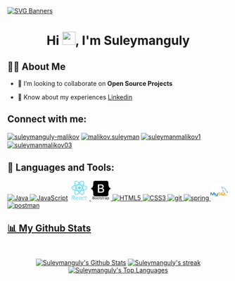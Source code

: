 <!-- <a href="#"><img width="100%" height="auto" src="https://i.imgur.com/iXuL1HG.png" height="175px"/></a> -->
[![SVG Banners](https://svg-banners.vercel.app/api?type=typeWriter&text1=Welcome%20to%20my%20Github%20Profile👨‍💻&width=1800&height=400 )](https://github.com/Akshay090/svg-banners)


<h1 align="center">Hi <img src="https://raw.githubusercontent.com/MartinHeinz/MartinHeinz/master/wave.gif" width="30px" height="30px">, I'm Suleymanguly</h1>
<!-- <h3 align="center">I'm senior year student at TED University.</h3> -->


## 🙋‍♂️ About Me

- 👯 I’m looking to collaborate on **Open Source Projects**

- 📄 Know about my experiences [Linkedin](https://www.linkedin.com/in/suleymanguly-malikov)

## Connect with me:
<p align="left">

<a href="https://www.linkedin.com/in/suleymanguly-malikov/" target="blank"><img align="center" title="Linkedin" src="https://raw.githubusercontent.com/rahuldkjain/github-profile-readme-generator/master/src/images/icons/Social/linked-in-alt.svg" alt="suleymanguly-malikov" height="30" width="40" /></a>
<a href="https://www.instagram.com/malikov.suleyman/" target="blank"><img align="center" title="Instagram" src="https://raw.githubusercontent.com/rahuldkjain/github-profile-readme-generator/master/src/images/icons/Social/instagram.svg" alt="malikov.suleyman" height="30" width="40" /></a>
<a href="https://www.hackerrank.com/suleymanmalikov1" target="blank"><img align="center" title="HackerRank" src="https://raw.githubusercontent.com/rahuldkjain/github-profile-readme-generator/master/src/images/icons/Social/hackerrank.svg" alt="suleymanmalikov1" height="30" width="40" /></a>
<a href="https://leetcode.com/suleymanmalikov03/" target="blank"><img align="center" title="LeetCode" src="https://img.icons8.com/external-tal-revivo-color-tal-revivo/24/000000/external-level-up-your-coding-skills-and-quickly-land-a-job-logo-color-tal-revivo.png" alt="suleymanmalikov03" height="30" width="40" /></a>

</p>

## 🚀 Languages and Tools:

<p align="left"> 
    <a href="https://www.java.com" target="_blank"> <img title="Java" src="https://img.icons8.com/color/48/000000/java-coffee-cup-logo.png"/> </a>
    <a href="https://developer.mozilla.org/en-US/docs/Web/JavaScript" target="_blank"> <img title="JavaScript" src="https://img.icons8.com/color/48/000000/javascript.png"/></a>
    <a href="https://reactjs.org/" target="_blank"> <img title="React" src="https://raw.githubusercontent.com/devicons/devicon/master/icons/react/react-original-wordmark.svg" alt="react" width="45" height="45"/> </a>
<!--     <a href="https://www.typescriptlang.org/" target="_blank"> <img title="TypeScript" src="https://img.icons8.com/color/48/typescript.png"/></a> -->
<!--     <a href="https://www.python.org/" target="_blank" rel="noreferrer"> <img title="Python" src="https://img.icons8.com/color/48/000000/python.png"/> </a> -->
<!--     <a href="https://www.cprogramming.com/" target="_blank" rel="noreferrer"> <img title="C" src="https://img.icons8.com/color/48/000000/c-programming.png"/> </a> -->
<!--     <a href="https://www.w3schools.com/cpp/" target="_blank" rel="noreferrer"> <img title="C++" src="https://img.icons8.com/color/48/000000/c-plus-plus-logo.png"/> </a> -->
<!--     <a href="https://reactnative.dev/" target="_blank" rel="noreferrer"> <img title="React Native" src="https://reactnative.dev/img/header_logo.svg" alt="reactnative" width="45" height="45"/> </a>  -->
    <a href="https://getbootstrap.com/" target="_blank"> <img title="Bootstrap" src="https://raw.githubusercontent.com/devicons/devicon/master/icons/bootstrap/bootstrap-plain-wordmark.svg" alt="bootstrap" width="45" height="45"/> </a>
<!--   <a href="https://nextjs.org/" target="_blank"> <img title="Next.js" src="https://img.icons8.com/color/48/000000/nextjs.png" alt="nextjs" width="45" height="45"/> </a> -->
    <a href="https://www.w3.org/html/" target="_blank"> <img title="HTML5" src="https://img.icons8.com/color/48/000000/html-5.png"/> </a> 
    <a href="https://www.w3schools.com/css/" target="_blank"> <img title="CSS3" src="https://img.icons8.com/color/48/000000/css3.png"/> </a>
    <a href="https://git-scm.com/" target="_blank" rel="noreferrer"> <img title="Git" src="https://www.vectorlogo.zone/logos/git-scm/git-scm-icon.svg" alt="git" width="45" height="45"/> </a>
<!--     <a href="https://nodejs.org" target="_blank"> <img title="Node.js" src="https://img.icons8.com/color/48/000000/nodejs.png"/> </a>  -->
<!--     <a href="https://expressjs.com" target="_blank" rel="noreferrer"> <img title="Express.js" src="https://raw.githubusercontent.com/devicons/devicon/master/icons/express/express-original-wordmark.svg" alt="express" width="45" height="45"/> </a> -->
    <a href="https://spring.io/" target="_blank" rel="noreferrer"> <img title="Spring" src="https://www.vectorlogo.zone/logos/springio/springio-icon.svg" alt="spring" width="40" height="40"/> </a>
    <a href="https://www.mysql.com" target="_blank" rel="noreferrer"> <img title="MySQL" src="https://raw.githubusercontent.com/devicons/devicon/master/icons/mysql/mysql-original-wordmark.svg" alt="mysql" width="40" height="40"/> </a> 
<a href="https://postman.com" target="_blank" rel="noreferrer"> <img title="Postman" src="https://www.vectorlogo.zone/logos/getpostman/getpostman-icon.svg" alt="postman" width="40" height="40"/>
<!--     <a href="https://www.linux.org/" target="_blank" rel="noreferrer"> <img title="Linux" src="https://raw.githubusercontent.com/devicons/devicon/master/icons/linux/linux-original.svg" alt="linux" width="40" height="40"/> -->
    
</p>


<!-- [![React Badge](https://img.shields.io/badge/-React-61DBFB?style=for-the-badge&labelColor=black&logo=react&logoColor=61DBFB)](#)  [![Javascript Badge](https://img.shields.io/badge/-Javascript-F0DB4F?style=for-the-badge&labelColor=black&logo=javascript&logoColor=F0DB4F)](#) [![Typescript Badge](https://img.shields.io/badge/-Typescript-007acc?style=for-the-badge&labelColor=black&logo=typescript&logoColor=007acc)](#) [![Nodejs Badge](https://img.shields.io/badge/-Nodejs-3C873A?style=for-the-badge&labelColor=black&logo=node.js&logoColor=3C873A)](#) [![GraphQL Badge](https://img.shields.io/badge/-GraphQl-e535ab?style=for-the-badge&labelColor=black&logo=node.js&logoColor=e535ab)](#)
<br/> -->


## 📊 My Github Stats

  <br/>
    <p align="center">
    <a href="https://github.com/Suleymanmalikov/github-readme-stats"><img alt="Suleymanguly's Github Stats" src="https://github-readme-stats.vercel.app/api?username=Suleymanmalikov&show_icons=true&count_private=true&locale=en" /></a>
    <a href="https://github.com/Suleymanmalikov/github-readme-streak-stats">
        <img alt="Suleymanguly's streak" src="https://github-readme-streak-stats.herokuapp.com/?user=Suleymanmalikov"/>
    </a>
    <a href="https://github.com/Suleymanmalikov/github-readme-stats"><img alt="Suleymanguly's Top Languages" src="https://github-readme-stats.vercel.app/api/top-langs/?username=Suleymanmalikov&langs_count=8&count_private=true&layout=compact" /></a>
  <br/>    
<!--   <br/>
    <p align="center">
    <a href="https://github.com/Yakup3/github-readme-stats"><img alt="Yakup's Github Stats" src="https://github-readme-stats.vercel.app/api?username=Yakup3&show_icons=true&count_private=true&theme=react&hide_border=true&bg_color=0D1117" /></a>
    <a href="https://github.com/Yakup3/github-readme-streak-stats">
        <img title="🔥 Get streak stats for your profile at git.io/streak-stats" alt="Yakup's streak" src="https://github-readme-streak-stats.herokuapp.com/?user=Yakup3&theme=black-ice&hide_border=true&stroke=0000&background=060A0CD0"/>
    </a>
  <a href="https://github.com/Yakup3/github-readme-stats"><img alt="Yakup's Top Languages" src="https://github-readme-stats.vercel.app/api/top-langs/?username=Yakup3&langs_count=8&count_private=true&layout=compact&theme=react&hide_border=true&bg_color=0D1117" /></a>
  <br/> -->
  </p>
<!--   <b>Note:</b> Top languages is only a metric of the languages my public code consists of and doesn't reflect experience or skill level. -->


<br/>
<br/>

<!-- <a href="https://github.com/Yakup3/github-readme-activity-graph"><img alt="Yakup's Activity Graph" src="https://activity-graph.herokuapp.com/graph?username=Yakup3&bg_color=0D1117&color=5BCDEC&line=5BCDEC&point=FFFFFF&hide_border=true" /></a> -->
    
<br/>
<br/>


<!--
**Yakup3/Yakup3** is a ✨ _special_ ✨ repository because its `README.md` (this file) appears on your GitHub profile.

Here are some ideas to get you started:

- 🔭 I’m currently working on ...
- 🌱 I’m currently learning ...
- 👯 I’m looking to collaborate on ...
- 🤔 I’m looking for help with ...
- 💬 Ask me about ...
- 📫 How to reach me: ...
- 😄 Pronouns: ...
- ⚡ Fun fact: ...
-->
